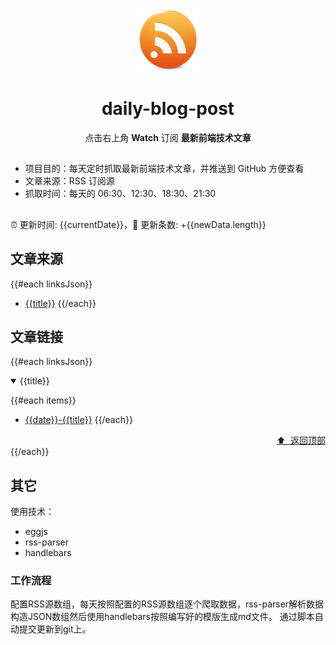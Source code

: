 <div align="center"><img width="100" src="/assets/rss.gif" /><h1>daily-blog-post</h1><p>点击右上角 <strong>Watch</strong> 订阅 <strong>最新前端技术文章</strong></p>
</div>

##

- 项目目的：每天定时抓取最新前端技术文章，并推送到 GitHub 方便查看
- 文章来源：RSS 订阅源
- 抓取时间：每天的 06:30、12:30、18:30、21:30

##

:alarm_clock: 更新时间: {{currentDate}}，:rocket: 更新条数: +{{newData.length}}

## 文章来源
{{#each linksJson}}
- [{{title}}](#{{title}})
{{/each}}

## 文章链接
{{#each linksJson}}
<details open>
<summary id="{{title}}">
{{title}}
</summary>

{{#each items}}
- [{{date}}-{{title}}]({{link}})
{{/each}}

<div align="right"><a href="#文章来源">⬆ &nbsp;返回顶部</a></div>
</details>
{{/each}}

## 其它
使用技术：
- eggjs
- rss-parser
- handlebars

### 工作流程
配置RSS源数组，每天按照配置的RSS源数组逐个爬取数据，rss-parser解析数据构造JSON数组然后使用handlebars按照编写好的模版生成md文件。
通过脚本自动提交更新到git上。
